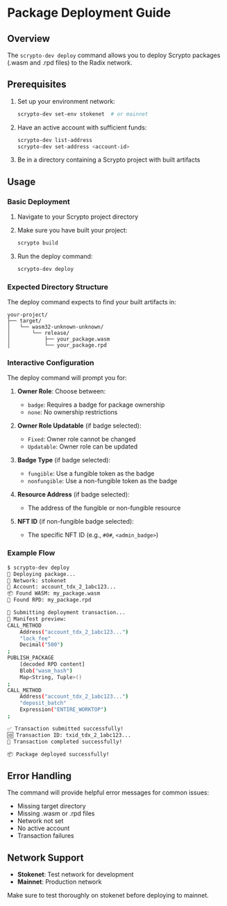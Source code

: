 # Package Deployment Guide

## Overview
The `scrypto-dev deploy` command allows you to deploy Scrypto packages (.wasm and .rpd files) to the Radix network.

## Prerequisites
1. Set up your environment network:
   ```bash
   scrypto-dev set-env stokenet  # or mainnet
   ```

2. Have an active account with sufficient funds:
   ```bash
   scrypto-dev list-address
   scrypto-dev set-address <account-id>
   ```

3. Be in a directory containing a Scrypto project with built artifacts

## Usage

### Basic Deployment
1. Navigate to your Scrypto project directory
2. Make sure you have built your project:
   ```bash
   scrypto build
   ```

3. Run the deploy command:
   ```bash
   scrypto-dev deploy
   ```

### Expected Directory Structure
The deploy command expects to find your built artifacts in:
```
your-project/
├── target/
│   └── wasm32-unknown-unknown/
│       └── release/
│           ├── your_package.wasm
│           └── your_package.rpd
```

### Interactive Configuration
The deploy command will prompt you for:

1. **Owner Role**: Choose between:
   - `badge`: Requires a badge for package ownership
   - `none`: No ownership restrictions

2. **Owner Role Updatable** (if badge selected):
   - `Fixed`: Owner role cannot be changed
   - `Updatable`: Owner role can be updated

3. **Badge Type** (if badge selected):
   - `fungible`: Use a fungible token as the badge
   - `nonfungible`: Use a non-fungible token as the badge

4. **Resource Address** (if badge selected):
   - The address of the fungible or non-fungible resource

5. **NFT ID** (if non-fungible badge selected):
   - The specific NFT ID (e.g., `#0#`, `<admin_badge>`)

### Example Flow
```bash
$ scrypto-dev deploy
🚀 Deploying package...
📡 Network: stokenet
👤 Account: account_tdx_2_1abc123...
📦 Found WASM: my_package.wasm
📄 Found RPD: my_package.rpd

🔄 Submitting deployment transaction...
📄 Manifest preview:
CALL_METHOD
    Address("account_tdx_2_1abc123...")
    "lock_fee"
    Decimal("500")
;
PUBLISH_PACKAGE
    [decoded RPD content]
    Blob("wasm_hash")
    Map<String, Tuple>()
;
CALL_METHOD
    Address("account_tdx_2_1abc123...")
    "deposit_batch"
    Expression("ENTIRE_WORKTOP")
;

✅ Transaction submitted successfully!
🆔 Transaction ID: txid_tdx_2_1abc123...
🎉 Transaction completed successfully!

📦 Package deployed successfully!
```

## Error Handling
The command will provide helpful error messages for common issues:
- Missing target directory
- Missing .wasm or .rpd files  
- Network not set
- No active account
- Transaction failures

## Network Support
- **Stokenet**: Test network for development
- **Mainnet**: Production network

Make sure to test thoroughly on stokenet before deploying to mainnet.